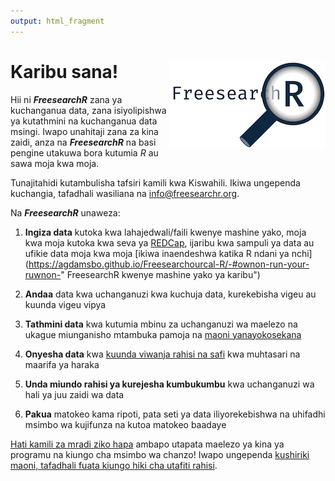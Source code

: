 ```yaml
---
output: html_fragment
---
```


# Karibu sana! <img src="FreesearchR-logo.png" style="float: right;"/>

Hii ni ***FreesearchR*** zana ya kuchanganua data, zana isiyolipishwa ya kutathmini na kuchanganua data msingi. Iwapo unahitaji zana za kina zaidi, anza na ***FreesearchR*** na basi pengine utakuwa bora kutumia *R* au sawa moja kwa moja.

Tunajitahidi kutambulisha tafsiri kamili kwa Kiswahili. Ikiwa ungependa kuchangia, tafadhali wasiliana na [info@freesearchr.org](mailto:info@freesearchr.org).

Na ***FreesearchR*** unaweza:

1. **Ingiza data** kutoka kwa lahajedwali/faili kwenye mashine yako, moja kwa moja kutoka kwa seva ya [REDCap](https://projectredcap.org/ "Soma zaidi kuhusu zana ya kunasa data ya REDCap"), ijaribu kwa sampuli ya data au ufikie data moja kwa moja [ikiwa inaendeshwa katika R ndani ya nchi](https://agdamsbo.github.io/Freesearchourcal-R/-#ownon-run-your-ruwnon-" FreesearchR kwenye mashine yako ya karibu")

2. **Andaa** data kwa uchanganuzi kwa kuchuja data, kurekebisha vigeu au kuunda vigeu vipya

3. **Tathmini data** kwa kutumia mbinu za uchanganuzi wa maelezo na ukague miunganisho mtambuka pamoja na [maoni yanayokosekana](https://agdamsbo.github.io/FreesearchR/articles/missingness.html "Soma zaidi kuhusu kukosa data")

4. **Onyesha data** kwa [kuunda viwanja rahisi na safi](https://agdamsbo.github.io/FreesearchR/articles/visuals.html "Angalia aina zinazopatikana za viwanja") kwa muhtasari na maarifa ya haraka

5. **Unda miundo rahisi ya kurejesha kumbukumbu** kwa uchanganuzi wa hali ya juu zaidi wa data

6. **Pakua** matokeo kama ripoti, pata seti ya data iliyorekebishwa na uhifadhi msimbo wa kujifunza na kutoa matokeo baadaye

[Hati kamili za mradi ziko hapa](https://agdamsbo.github.io/FreesearchR/) ambapo utapata maelezo ya kina ya programu na kiungo cha msimbo wa chanzo! Iwapo ungependa [kushiriki maoni, tafadhali fuata kiungo hiki cha utafiti rahisi](https://redcap.au.dk/surveys/?s=JPCLPTXYDKFA8DA8).
